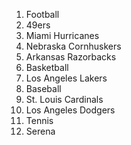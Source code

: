 1. Football
  1. 49ers
  2. Miami Hurricanes
  3. Nebraska Cornhuskers
  4. Arkansas Razorbacks
2. Basketball
  1. Los Angeles Lakers
3. Baseball
  1. St. Louis Cardinals
  2. Los Angeles Dodgers
4. Tennis
  1. Serena
